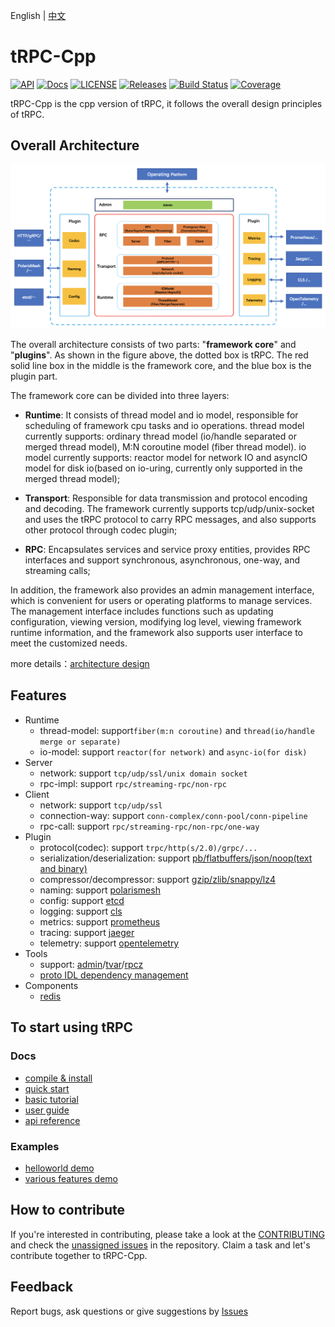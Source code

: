 English | [中文](README.zh_CN.md)

# tRPC-Cpp

[![API](https://img.shields.io/badge/api-latest-green)]()
[![Docs](https://img.shields.io/badge/docs-latest-green)]()
[![LICENSE](https://img.shields.io/badge/license-Apache--2.0-green.svg)](https://github.com/trpc-group/trpc-cpp/blob/main/LICENSE)
[![Releases](https://img.shields.io/github/release/trpc-group/trpc-cpp.svg?style=flat-square)](https://github.com/trpc-group/trpc-cpp/releases)
[![Build Status](https://github.com/trpc-group/trpc-cpp/actions/workflows/ci.yml/badge.svg)](https://github.com/trpc-group/trpc-cpp/actions/workflows/ci.yml)
[![Coverage](https://codecov.io/gh/trpc-group/trpc-cpp/branch/main/graph/badge.svg)](https://app.codecov.io/gh/trpc-group/trpc-cpp/tree/main)

tRPC-Cpp is the cpp version of tRPC, it follows the overall design principles of tRPC.

## Overall Architecture

![architecture design](docs/images/arch_design.png)

The overall architecture consists of two parts: "**framework core**" and "**plugins**". As shown in the figure above, the dotted box is tRPC. The red solid line box in the middle is the framework core, and the blue box is the plugin part.

The framework core can be divided into three layers:

- **Runtime**: It consists of thread model and io model, responsible for scheduling of framework cpu tasks and io operations. thread model currently supports: ordinary thread model (io/handle separated or merged thread model), M:N coroutine model (fiber thread model). io model currently supports: reactor model for network IO and asyncIO model for disk io(based on io-uring, currently only supported in the merged thread model);

- **Transport**: Responsible for data transmission and protocol encoding and decoding. The framework currently supports tcp/udp/unix-socket and uses the tRPC protocol to carry RPC messages, and also supports other protocol through codec plugin;

- **RPC**: Encapsulates services and service proxy entities, provides RPC interfaces and support synchronous, asynchronous, one-way, and streaming calls;

In addition, the framework also provides an admin management interface, which is convenient for users or operating platforms to manage services. The management interface includes functions such as updating configuration, viewing version, modifying log level, viewing framework runtime information, and the framework also supports user  interface to meet the customized needs.

more details：[architecture design](docs/en/architecture_design.md)

## Features

- Runtime
  - thread-model: support`fiber(m:n coroutine)` and `thread(io/handle merge or separate)`
  - io-model: support `reactor(for network)` and `async-io(for disk)`
- Server
  - network: support `tcp/udp/ssl/unix domain socket`
  - rpc-impl: support `rpc/streaming-rpc/non-rpc`
- Client
  - network: support `tcp/udp/ssl`
  - connection-way: support `conn-complex/conn-pool/conn-pipeline`
  - rpc-call: support `rpc/streaming-rpc/non-rpc/one-way`
- Plugin
  - protocol(codec): support `trpc/http(s/2.0)/grpc/...`
  - serialization/deserialization: support [pb/flatbuffers/json/noop(text and binary)](https://github.com/trpc-group/trpc-cpp/blob/main/docs/en/serialization.md)
  - compressor/decompressor: support [gzip/zlib/snappy/lz4](https://github.com/trpc-group/trpc-cpp/blob/main/docs/en/compression.md)
  - naming: support [polarismesh](https://github.com/trpc-ecosystem/cpp-naming-polarismesh)
  - config: support [etcd](https://github.com/trpc-ecosystem/cpp-config-etcd)
  - logging: support [cls](https://github.com/trpc-ecosystem/cpp-logging-cls)
  - metrics: support [prometheus](https://github.com/trpc-group/trpc-cpp/blob/main/docs/en/prometheus_metrics.md)
  - tracing: support [jaeger](https://github.com/trpc-ecosystem/cpp-tracing-jaeger)
  - telemetry: support [opentelemetry](https://github.com/trpc-ecosystem/cpp-telemetry-opentelemetry)
- Tools
  - support: [admin](https://github.com/trpc-group/trpc-cpp/blob/main/docs/en/admin_service.md)/[tvar](https://github.com/trpc-group/trpc-cpp/blob/main/docs/en/tvar.md)/[rpcz](https://github.com/trpc-group/trpc-cpp/blob/main/docs/en/rpcz.md)
  - [proto IDL dependency management](https://github.com/trpc-group/trpc-cpp/blob/main/docs/en/proto_management.md)
- Components
  - [redis](https://github.com/trpc-group/trpc-cpp/blob/main/docs/en/redis_client_guide.md)

## To start using tRPC

### Docs

- [compile & install](docs/en/setup_env.md)
- [quick start](docs/en/quick_start.md)
- [basic tutorial](docs/en/basic_tutorial.md)
- [user guide](docs/README.md)
- [api reference](https://trpc-group.github.io/trpc-cpp.github.io/)

### Examples

- [helloworld demo](examples/helloworld)
- [various features demo](examples/features)

## How to contribute

If you're interested in contributing, please take a look at the [CONTRIBUTING](CONTRIBUTING.md) and check the [unassigned issues](https://github.com/trpc-group/trpc-cpp/issues) in the repository. Claim a task and let's contribute together to tRPC-Cpp.

## Feedback

Report bugs, ask questions or give suggestions by [Issues](https://github.com/trpc-group/trpc-cpp/issues)